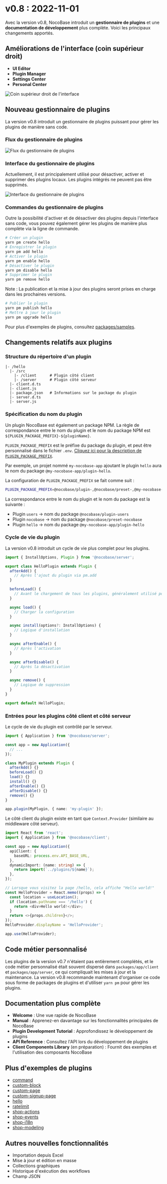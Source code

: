 # v0.8 : 2022-11-01

Avec la version v0.8, NocoBase introduit un **gestionnaire de plugins** et une **documentation de développement** plus complète. Voici les principaux changements apportés.

## Améliorations de l'interface (coin supérieur droit)

- **UI Editor**
- **Plugin Manager**
- **Settings Center**
- **Personal Center**

![Coin supérieur droit de l'interface](./v08-changelog/topright.jpg)

## Nouveau gestionnaire de plugins

La version v0.8 introduit un gestionnaire de plugins puissant pour gérer les plugins de manière sans code.

### Flux du gestionnaire de plugins

![Flux du gestionnaire de plugins](./v08-changelog/pm-flow.svg)

### Interface du gestionnaire de plugins

Actuellement, il est principalement utilisé pour désactiver, activer et supprimer des plugins locaux. Les plugins intégrés ne peuvent pas être supprimés.

![Interface du gestionnaire de plugins](./v08-changelog/pm-ui.jpg)

### Commandes du gestionnaire de plugins

Outre la possibilité d'activer et de désactiver des plugins depuis l'interface sans code, vous pouvez également gérer les plugins de manière plus complète via la ligne de commande.

```bash
# Créer un plugin
yarn pm create hello
# Enregistrer le plugin
yarn pm add hello
# Activer le plugin
yarn pm enable hello
# Désactiver le plugin
yarn pm disable hello
# Supprimer le plugin
yarn pm remove hello
```

Note : La publication et la mise à jour des plugins seront prises en charge dans les prochaines versions.

```bash
# Publier le plugin
yarn pm publish hello
# Mettre à jour le plugin
yarn pm upgrade hello
```

Pour plus d'exemples de plugins, consultez [packages/samples](https://github.com/nocobase/nocobase/tree/main/packages/samples).

## Changements relatifs aux plugins

### Structure du répertoire d'un plugin

```
|- /hello
  |- /src
    |- /client      # Plugin côté client
    |- /server      # Plugin côté serveur
  |- client.d.ts
  |- client.js
  |- package.json   # Informations sur le package du plugin
  |- server.d.ts
  |- server.js
```

### Spécification du nom du plugin

Un plugin NocoBase est également un package NPM. La règle de correspondance entre le nom du plugin et le nom du package NPM est `${PLUGIN_PACKAGE_PREFIX}-${pluginName}`.

`PLUGIN_PACKAGE_PREFIX` est le préfixe du package du plugin, et peut être personnalisé dans le fichier `.env`. [Cliquez ici pour la description de `PLUGIN_PACKAGE_PREFIX`](https://www.notion.so/api/env#plugin_package_prefix).

Par exemple, un projet nommé `my-nocobase-app` ajoutant le plugin `hello` aura le nom du package `@my-nocobase-app/plugin-hello`.

La configuration de `PLUGIN_PACKAGE_PREFIX` se fait comme suit :

```bash
PLUGIN_PACKAGE_PREFIX=@nocobase/plugin-,@nocobase/preset-,@my-nocobase-app/plugin-
```

La correspondance entre le nom du plugin et le nom du package est la suivante :

- Plugin `users` → nom du package `@nocobase/plugin-users`
- Plugin `nocobase` → nom du package `@nocobase/preset-nocobase`
- Plugin `hello` → nom du package `@my-nocobase-app/plugin-hello`

### Cycle de vie du plugin

La version v0.8 introduit un cycle de vie plus complet pour les plugins.

```typescript
import { InstallOptions, Plugin } from '@nocobase/server';

export class HelloPlugin extends Plugin {
  afterAdd() {
    // Après l'ajout du plugin via pm.add
  }

  beforeLoad() {
    // Avant le chargement de tous les plugins, généralement utilisé pour enregistrer des classes et des écouteurs d'événements
  }

  async load() {
    // Charger la configuration
  }

  async install(options?: InstallOptions) {
    // Logique d'installation
  }

  async afterEnable() {
    // Après l'activation
  }

  async afterDisable() {
    // Après la désactivation
  }

  async remove() {
    // Logique de suppression
  }
}

export default HelloPlugin;
```

### Entrées pour les plugins côté client et côté serveur

Le cycle de vie du plugin est contrôlé par le serveur.

```typescript
import { Application } from '@nocobase/server';

const app = new Application({
  // ...
});

class MyPlugin extends Plugin {
  afterAdd() {}
  beforeLoad() {}
  load() {}
  install() {}
  afterEnable() {}
  afterDisable() {}
  remove() {}
}

app.plugin(MyPlugin, { name: 'my-plugin' });
```

Le côté client du plugin existe en tant que `Context.Provider` (similaire au middleware côté serveur).

```typescript
import React from 'react';
import { Application } from '@nocobase/client';

const app = new Application({
  apiClient: {
    baseURL: process.env.API_BASE_URL,
  },
  dynamicImport: (name: string) => {
    return import(`../plugins/${name}`);
  },
});

// Lorsque vous visitez la page /hello, cela affiche "Hello world!"
const HelloProvider = React.memo((props) => {
  const location = useLocation();
  if (location.pathname === '/hello') {
    return <div>Hello world!</div>;
  }
  return <>{props.children}</>;
});
HelloProvider.displayName = 'HelloProvider';

app.use(HelloProvider);
```

## Code métier personnalisé

Les plugins de la version v0.7 n'étaient pas entièrement complétés, et le code métier personnalisé était souvent dispersé dans `packages/app/client` et `packages/app/server`, ce qui compliquait les mises à jour et la maintenance. La version v0.8 recommande maintenant d'organiser ce code sous forme de packages de plugins et d'utiliser `yarn pm` pour gérer les plugins.

## Documentation plus complète

- **Welcome** : Une vue rapide de NocoBase
- **Manual** : Apprenez-en davantage sur les fonctionnalités principales de NocoBase
- **Plugin Development Tutorial** : Approfondissez le développement de plugins
- **API Reference** : Consultez l'API lors du développement de plugins
- **Client Components Library** (en préparation) : Fournit des exemples et l'utilisation des composants NocoBase

## Plus d'exemples de plugins

- [command](https://github.com/nocobase/nocobase/tree/develop/packages/samples/command)
- [custom-block](https://github.com/nocobase/nocobase/tree/develop/packages/samples/custom-block)
- [custom-page](https://github.com/nocobase/nocobase/tree/develop/packages/samples/custom-page)
- [custom-signup-page](https://github.com/nocobase/nocobase/tree/develop/packages/samples/custom-signup-page)
- [hello](https://github.com/nocobase/nocobase/tree/develop/packages/samples/hello)
- [ratelimit](https://github.com/nocobase/nocobase/tree/develop/packages/samples/ratelimit)
- [shop-actions](https://github.com/nocobase/nocobase/tree/develop/packages/samples/shop-actions)
- [shop-events](https://github.com/nocobase/nocobase/tree/develop/packages/samples/shop-events)
- [shop-i18n](https://github.com/nocobase/nocobase/tree/develop/packages/samples/shop-i18n)
- [shop-modeling](https://github.com/nocobase/nocobase/tree/develop/packages/samples/shop-modeling)

## Autres nouvelles fonctionnalités

- Importation depuis Excel
- Mise à jour et édition en masse
- Collections graphiques
- Historique d'exécution des workflows
- Champ JSON
